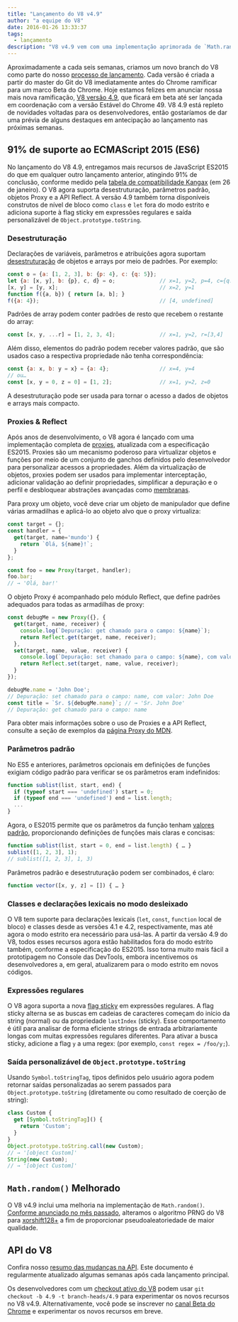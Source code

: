 ```yaml
---
title: "Lançamento do V8 v4.9"
author: "a equipe do V8"
date: 2016-01-26 13:33:37
tags:
  - lançamento
description: "V8 v4.9 vem com uma implementação aprimorada de `Math.random` e adiciona suporte a diversos novos recursos da linguagem ES2015."
---
```

Aproximadamente a cada seis semanas, criamos um novo branch do V8 como parte do nosso [processo de lançamento](/docs/release-process). Cada versão é criada a partir do master do Git do V8 imediatamente antes do Chrome ramificar para um marco Beta do Chrome. Hoje estamos felizes em anunciar nossa mais nova ramificação, [V8 versão 4.9](https://chromium.googlesource.com/v8/v8.git/+log/branch-heads/4.9), que ficará em beta até ser lançada em coordenação com a versão Estável do Chrome 49. V8 4.9 está repleto de novidades voltadas para os desenvolvedores, então gostaríamos de dar uma prévia de alguns destaques em antecipação ao lançamento nas próximas semanas.

<!--truncate-->
## 91% de suporte ao ECMAScript 2015 (ES6)

No lançamento do V8 4.9, entregamos mais recursos de JavaScript ES2015 do que em qualquer outro lançamento anterior, atingindo 91% de conclusão, conforme medido pela [tabela de compatibilidade Kangax](https://kangax.github.io/compat-table/es6/) (em 26 de janeiro). O V8 agora suporta desestruturação, parâmetros padrão, objetos Proxy e a API Reflect. A versão 4.9 também torna disponíveis construtos de nível de bloco como `class` e `let` fora do modo estrito e adiciona suporte à flag sticky em expressões regulares e saída personalizável de `Object.prototype.toString`.

### Desestruturação

Declarações de variáveis, parâmetros e atribuições agora suportam [desestruturação](https://developer.mozilla.org/en-US/docs/Web/JavaScript/Reference/Operators/Destructuring_assignment) de objetos e arrays por meio de padrões. Por exemplo:

```js
const o = {a: [1, 2, 3], b: {p: 4}, c: {q: 5}};
let {a: [x, y], b: {p}, c, d} = o;              // x=1, y=2, p=4, c={q: 5}
[x, y] = [y, x];                                // x=2, y=1
function f({a, b}) { return [a, b]; }
f({a: 4});                                      // [4, undefined]
```

Padrões de array podem conter padrões de resto que recebem o restante do array:

```js
const [x, y, ...r] = [1, 2, 3, 4];              // x=1, y=2, r=[3,4]
```

Além disso, elementos do padrão podem receber valores padrão, que são usados caso a respectiva propriedade não tenha correspondência:

```js
const {a: x, b: y = x} = {a: 4};                // x=4, y=4
// ou…
const [x, y = 0, z = 0] = [1, 2];               // x=1, y=2, z=0
```

A desestruturação pode ser usada para tornar o acesso a dados de objetos e arrays mais compacto.

### Proxies & Reflect

Após anos de desenvolvimento, o V8 agora é lançado com uma implementação completa de [proxies](https://developer.mozilla.org/en-US/docs/Web/JavaScript/Reference/Global_Objects/Proxy), atualizada com a especificação ES2015. Proxies são um mecanismo poderoso para virtualizar objetos e funções por meio de um conjunto de ganchos definidos pelo desenvolvedor para personalizar acessos a propriedades. Além da virtualização de objetos, proxies podem ser usados para implementar interceptação, adicionar validação ao definir propriedades, simplificar a depuração e o perfil e desbloquear abstrações avançadas como [membranas](http://tvcutsem.github.io/js-membranes/).

Para proxy um objeto, você deve criar um objeto de manipulador que define várias armadilhas e aplicá-lo ao objeto alvo que o proxy virtualiza:

```js
const target = {};
const handler = {
  get(target, name='mundo') {
    return `Olá, ${name}!`;
  }
};

const foo = new Proxy(target, handler);
foo.bar;
// → 'Olá, bar!'
```

O objeto Proxy é acompanhado pelo módulo Reflect, que define padrões adequados para todas as armadilhas de proxy:

```js
const debugMe = new Proxy({}, {
  get(target, name, receiver) {
    console.log(`Depuração: get chamado para o campo: ${name}`);
    return Reflect.get(target, name, receiver);
  },
  set(target, name, value, receiver) {
    console.log(`Depuração: set chamado para o campo: ${name}, com valor: ${value}`);
    return Reflect.set(target, name, value, receiver);
  }
});

debugMe.name = 'John Doe';
// Depuração: set chamado para o campo: name, com valor: John Doe
const title = `Sr. ${debugMe.name}`; // → 'Sr. John Doe'
// Depuração: get chamado para o campo: name
```

Para obter mais informações sobre o uso de Proxies e a API Reflect, consulte a seção de exemplos da [página Proxy do MDN](https://developer.mozilla.org/en-US/docs/Web/JavaScript/Reference/Global_Objects/Proxy#Examples).

### Parâmetros padrão

No ES5 e anteriores, parâmetros opcionais em definições de funções exigiam código padrão para verificar se os parâmetros eram indefinidos:

```js
function sublist(list, start, end) {
  if (typeof start === 'undefined') start = 0;
  if (typeof end === 'undefined') end = list.length;
  ...
}
```

Agora, o ES2015 permite que os parâmetros da função tenham [valores padrão](https://developer.mozilla.org/en-US/docs/Web/JavaScript/Reference/Functions/Default_parameters), proporcionando definições de funções mais claras e concisas:

```js
function sublist(list, start = 0, end = list.length) { … }
sublist([1, 2, 3], 1);
// sublist([1, 2, 3], 1, 3)
```

Parâmetros padrão e desestruturação podem ser combinados, é claro:

```js
function vector([x, y, z] = []) { … }
```

### Classes e declarações lexicais no modo desleixado

O V8 tem suporte para declarações lexicais (`let`, `const`, `function` local de bloco) e classes desde as versões 4.1 e 4.2, respectivamente, mas até agora o modo estrito era necessário para usá-las. A partir da versão 4.9 do V8, todos esses recursos agora estão habilitados fora do modo estrito também, conforme a especificação do ES2015. Isso torna muito mais fácil a prototipagem no Console das DevTools, embora incentivemos os desenvolvedores a, em geral, atualizarem para o modo estrito em novos códigos.

### Expressões regulares

O V8 agora suporta a nova [flag sticky](https://developer.mozilla.org/en-US/docs/Web/JavaScript/Reference/Global_Objects/RegExp/sticky) em expressões regulares. A flag sticky alterna se as buscas em cadeias de caracteres começam do início da string (normal) ou da propriedade `lastIndex` (sticky). Esse comportamento é útil para analisar de forma eficiente strings de entrada arbitrariamente longas com muitas expressões regulares diferentes. Para ativar a busca sticky, adicione a flag `y` a uma regex: (por exemplo, `const regex = /foo/y;`).

### Saída personalizável de `Object.prototype.toString`

Usando `Symbol.toStringTag`, tipos definidos pelo usuário agora podem retornar saídas personalizadas ao serem passados para `Object.prototype.toString` (diretamente ou como resultado de coerção de string):

```js
class Custom {
  get [Symbol.toStringTag]() {
    return 'Custom';
  }
}
Object.prototype.toString.call(new Custom);
// → '[object Custom]'
String(new Custom);
// → '[object Custom]'
```

## `Math.random()` Melhorado

O V8 v4.9 inclui uma melhoria na implementação de `Math.random()`. [Conforme anunciado no mês passado](/blog/math-random), alteramos o algoritmo PRNG do V8 para [xorshift128+](http://vigna.di.unimi.it/ftp/papers/xorshiftplus.pdf) a fim de proporcionar pseudoaleatoriedade de maior qualidade.

## API do V8

Confira nosso [resumo das mudanças na API](https://docs.google.com/document/d/1g8JFi8T_oAE_7uAri7Njtig7fKaPDfotU6huOa1alds/edit). Este documento é regularmente atualizado algumas semanas após cada lançamento principal.

Os desenvolvedores com um [checkout ativo do V8](https://v8.dev/docs/source-code#using-git) podem usar `git checkout -b 4.9 -t branch-heads/4.9` para experimentar os novos recursos no V8 v4.9. Alternativamente, você pode se inscrever no [canal Beta do Chrome](https://www.google.com/chrome/browser/beta.html) e experimentar os novos recursos em breve.
